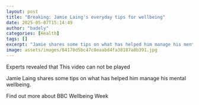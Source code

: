 ```yaml
---
layout: post
title: "Breaking: Jamie Laing's everyday tips for wellbeing"
date: 2025-05-07T15:14:49
author: "badely"
categories: [Health]
tags: []
excerpt: "Jamie shares some tips on what has helped him manage his mental wellbeing."
image: assets/images/84170d5bc47c0eaabd4fa38187a8b391.jpg
---
```


Experts revealed that This video can not be played

Jamie Laing shares some tips on what has helped him manage his mental wellbeing.

Find out more about BBC Wellbeing Week

